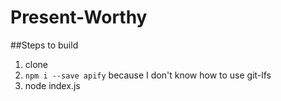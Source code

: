 # Present-Worthy

##Steps to build
1. clone
2. `npm i --save apify` because I don't know how to use git-lfs
3. node index.js
